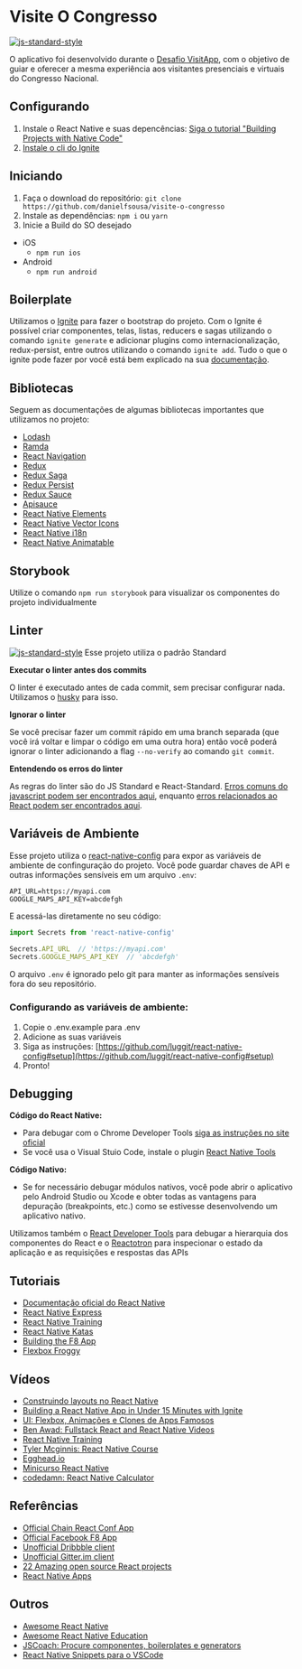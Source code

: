 #  Visite O Congresso
[![js-standard-style](https://img.shields.io/badge/code%20style-standard-brightgreen.svg?style=flat)](http://standardjs.com/)

O aplicativo foi desenvolvido durante o [Desafio VisitApp](http://www1.congressonacional.leg.br/desafio/), com o objetivo de guiar e oferecer a mesma experiência aos visitantes presenciais e virtuais do Congresso Nacional.

## Configurando

1. Instale o React Native e suas depencências: [Siga o tutorial "Building Projects with Native Code"](https://facebook.github.io/react-native/docs/getting-started)
2. [Instale o cli do Ignite](https://github.com/infinitered/ignite#arrow_down-install)

## Iniciando

1. Faça o download do repositório: `git clone https://github.com/danielfsousa/visite-o-congresso`
2. Instale as dependências: `npm i` ou `yarn`
3. Inicie a Build do SO desejado
  * iOS
    * `npm run ios`
  * Android
    * `npm run android`

## Boilerplate

Utilizamos o [Ignite](https://infinite.red/ignite) para fazer o bootstrap do projeto. Com o Ignite é possível criar componentes, telas, listas, reducers e sagas utilizando o comando `ignite generate` e adicionar plugins como internacionalização, redux-persist, entre outros utilizando o comando `ignite add`. Tudo o que o ignite pode fazer por você está bem explicado na sua [documentação](https://github.com/infinitered/ignite/blob/master/docs/README.md).

## Bibliotecas

Seguem as documentações de algumas bibliotecas importantes que utilizamos no projeto:

* [Lodash](https://lodash.com/)
* [Ramda](https://ramdajs.com/)
* [React Navigation](https://reactnavigation.org/)
* [Redux](https://redux.js.org/)
* [Redux Saga](https://github.com/redux-saga/redux-saga)
* [Redux Persist](https://github.com/rt2zz/redux-persist)
* [Redux Sauce](https://github.com/infinitered/reduxsauce)
* [Apisauce](https://github.com/infinitered/apisauce)
* [React Native Elements](https://github.com/react-native-training/react-native-elements)
* [React Native Vector Icons](https://github.com/oblador/react-native-vector-icons)
* [React Native i18n](https://github.com/AlexanderZaytsev/react-native-i18n)
* [React Native Animatable](https://github.com/oblador/react-native-animatable)

## Storybook

Utilize o comando `npm run storybook` para visualizar os componentes do projeto individualmente

## Linter

[![js-standard-style](https://cdn.rawgit.com/feross/standard/master/badge.svg)](https://github.com/feross/standard)
Esse projeto utiliza o padrão Standard

**Executar o linter antes dos commits**

O linter é executado antes de cada commit, sem precisar configurar nada. Utilizamos o [husky](https://github.com/typicode/husky) para isso.

**Ignorar o linter**

Se você precisar fazer um commit rápido em uma branch separada (que você irá voltar e limpar o código em uma outra hora) então você poderá ignorar o linter adicionando a flag `--no-verify` ao comando `git commit`.

**Entendendo os erros do linter**

As regras do linter são do JS Standard e React-Standard.  [Erros comuns do javascript podem ser encontrados aqui](http://eslint.org/docs/rules/), enquanto [erros relacionados ao React podem ser encontrados aqui](https://github.com/yannickcr/eslint-plugin-react).

## Variáveis de Ambiente

Esse projeto utiliza o [react-native-config](https://github.com/luggit/react-native-config) para expor as variáveis de ambiente de confinguração do projeto. Você pode guardar chaves de API e outras informações sensíveis em um arquivo `.env`:

```
API_URL=https://myapi.com
GOOGLE_MAPS_API_KEY=abcdefgh
```

E acessá-las diretamente no seu código:

```javascript
import Secrets from 'react-native-config'

Secrets.API_URL  // 'https://myapi.com'
Secrets.GOOGLE_MAPS_API_KEY  // 'abcdefgh'
```

O arquivo `.env` é ignorado pelo git para manter as informações sensíveis fora do seu repositório.

### Configurando as variáveis de ambiente:
1. Copie o .env.example para .env
2. Adicione as suas variáveis
3. Siga as instruções: [https://github.com/luggit/react-native-config#setup](https://github.com/luggit/react-native-config#setup)
4. Pronto!

## Debugging

**Código do React Native:**
* Para debugar com o Chrome Developer Tools [siga as instruções no site oficial](https://facebook.github.io/react-native/docs/debugging)
* Se você usa o Visual Stuio Code, instale o plugin [React Native Tools](https://marketplace.visualstudio.com/items?itemName=vsmobile.vscode-react-native)

**Código Nativo:**
* Se for necessário debugar módulos nativos, você pode abrir o aplicativo pelo Android Studio ou Xcode e obter todas as vantagens para depuração (breakpoints, etc.) como se estivesse desenvolvendo um aplicativo nativo.

Utilizamos também o [React Developer Tools](https://facebook.github.io/react-native/docs/debugging#react-developer-tools) para debugar a hierarquia dos componentes do React e o [Reactotron](https://github.com/infinitered/reactotron) para inspecionar o estado da aplicação e as requisições e respostas das APIs

## Tutoriais

* [Documentação oficial do React Native](https://facebook.github.io/react-native/docs/tutorial)
* [React Native Express](http://www.reactnativeexpress.com/)
* [React Native Training](https://unbug.gitbooks.io/react-native-training/content/)
* [React Native Katas](https://github.com/jondot/ReactNativeKatas)
* [Building the F8 App](https://makeitopen.com/)
* [Flexbox Froggy](https://flexboxfroggy.com/)

## Vídeos

* [Construindo layouts no React Native](https://www.youtube.com/watch?v=Q7gT462aBU0)
* [Building a React Native App in Under 15 Minutes with Ignite](https://www.youtube.com/watch?v=lv00UOXxy0g)
* [UI: Flexbox, Animações e Clones de Apps Famosos](https://www.youtube.com/channel/UCiNWv52iO_OAdZ12kslG4Cg/playlists)
* [Ben Awad: Fullstack React and React Native Videos](https://www.youtube.com/user/99baddawg/playlists)
* [React Native Training](https://www.youtube.com/channel/UC8ivCOllOAo7MfPT9k3Hs-Q/videos)
* [Tyler Mcginnis: React Native Course](https://tylermcginnis.com/courses/react-native-udacity/)
* [Egghead.io](https://egghead.io/browse/frameworks/react-native)
* [Minicurso React Native](https://rocketseat.com.br/minicurso-react-native-para-iniciantes)
* [codedamn: React Native Calculator](https://www.youtube.com/watch?v=EMoXvr0Q9LE&list=PLYxzS__5yYQlHANFLwcsSzt3elIbYTG1h)

## Referências

* [Official Chain React Conf App](https://github.com/infinitered/ChainReactApp)
* [Official Facebook F8 App](https://github.com/fbsamples/f8app)
* [Unofficial Dribbble client](https://github.com/catalinmiron/react-native-dribbble-app)
* [Unofficial Gitter.im client](https://github.com/apiko-dev/GitterMobile)
* [22 Amazing open source React projects](https://medium.mybridge.co/22-amazing-open-source-react-projects-cb8230ec719f)
* [React Native Apps](https://github.com/ReactNativeNews/React-Native-Apps)

## Outros

* [Awesome React Native](https://github.com/jondot/awesome-react-native)
* [Awesome React Native Education](https://github.com/hsavit1/Awesome-React-Native-Education)
* [JSCoach: Procure componentes, boilerplates e generators](https://js.coach/)
* [React Native Snippets para o VSCode](https://marketplace.visualstudio.com/items?itemName=jundat95.react-native-snippet)


